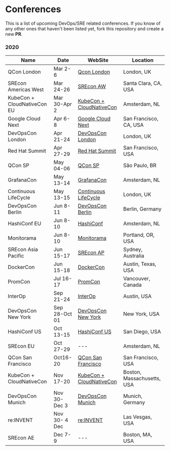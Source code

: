 # Conferences  

This is a list of upcoming DevOps/SRE related conferences. If you know of any other ones that haven't been listed yet, fork this repository and create a new **PR**.

### 2020

| Name | Date | WebSite | Location |
|------|------|---------|----------|
| QCon London | Mar 2-6 | [Qcon London](https://qconlondon.com/) | London, UK |
| SREcon Americas West | Mar 24-26 | [SREcon AW](https://www.usenix.org/conference/srecon20americaswest) | Santa Clara, CA, USA |
| KubeCon + CloudNativeCon EU | Mar 30-Apr 2 | [KubeCon + CloudNativeCon](https://events.linuxfoundation.org/kubecon-cloudnativecon-europe/) | Amsterdam, NL |
| Google Cloud Next | Apr 6-8 | [Google Cloud Next](https://cloud.withgoogle.com/next/sf/) | San Francisco, CA, USA |
| DevOpsCon London | Apr 21-24 | [DevOpsCon London](https://devopscon.io/london) | London, UK |
| Red Hat Summit | Apr 27-29 | [Red Hat Summit](https://www.redhat.com/en/summit) | San Francisco, USA |
| QCon SP | May 04-06 | [QCon SP](https://qconsp.com/) | Sâo Paulo, BR |
| GrafanaCon | May 13-14 | [GrafanaCon](https://grafana.com/about/events/grafanacon/2020/) | Amsterdam, NL |
| Continuous LifeCycle | May 13-15 | [Continuous LifeCycle](https://continuouslifecycle.london/) | London, UK |
| DevOpsCon Berlin | Jun 8-11 | [DevOpsCon Berlin](https://devopscon.io/berlin) | Berlin, Germany |
| HashiConf EU | Jun 8-10 | [HashiConf](https://hashiconf.com/eu/) | Amsterdam, NL |
| Monitorama | Jun 8-10 | [Monitorama](http://monitorama.com/) | Portland, OR, USA |
| SREcon Asia Pacific | Jun 15-17 | [SREcon AP](https://www.usenix.org/conference/srecon20apac) | Sydney, Australia |
| DockerCon | Jun 15-18 | [DockerCon](https://www.docker.com/dockercon/) | Austin, Texas, USA |
| PromCon | Jul 16-17 | [PromCon](https://promcon.io/2020-vancouver/) | Vancouver, Canada |
| InterOp | Sep 21-24 | [InterOp](https://www.interop.com/) | Austin, USA |
| DevOpsCon New York | Sep 28-Oct 01 | [DevOpsCon New York](https://devopscon.io/new-york) | New York, USA |
| HashiConf US | Oct 13-15 | [HashiConf US](https://hashiconf.com/us/) | San Diego, USA |
| SREcon EU | Oct 27-29 | --- | Amsterdam, NL |  
| QCon San Francisco | Oct16-20 | [QCon San Francisco](https://qconsf.com/) | San Francisco, USA |
| KubeCon + CloudNativeCon | Nov 17-20 | [KubeCon + CloudNativeCon](https://events.linuxfoundation.org/kubecon-cloudnativecon-north-america/) | Boston, Massachusetts, USA |
| DevOpsCon Munich | Nov 30-Dec 3 | [DevOpsCon Munich](https://devopscon.io/munich) | Munich, Germany |
| re:INVENT | Nov 30- 4 Dec | [re:INVENT](https://reinvent.awsevents.com) | Las Vesgas, USA|
| SREcon AE | Dec 7-9 | --- | Boston, MA, USA |
